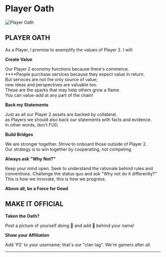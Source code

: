 # Player Oath



![Player Oath](.gitbook/assets/playeroath\_detailed.png)

## **PLAYER OATH**

As a Player, I promise to exemplify the values of Player 2. I will:

**Create Value**

Our Player 2 economy functions because there's commerce.\
****People purchase services because they expect value in return.\
But services are not the only source of value;\
new ideas and perspectives are valuable too.\
These are the sparks that may help others grow a flame.\
You can value-add at any part of the chain!

**Back my Statements**

Just as all our Player 2 assets are backed by collateral,\
as Players we should also back our statements with facts and evidence.\
In other words, don't FUD.

**Build Bridges**

We are stronger together. Strive to onboard those outside of Player 2.\
Our strategy is to win together by cooperating, not competing.

**Always ask "Why Not?"**

Keep your mind open. Seek to understand the rationale behind rules and conventions. Challenge the status quo and ask "Why not do it differently?" This is how we innovate, this is how we progress.

**Above all, be a Force for Good**

## MAKE IT OFFICIAL

**Taken the Oath?**

Post a picture of yourself doing 🤞 and add 🤞 behind your name!

**Show your Affiliation**

Add 'P2' to your username; that's our "clan tag". We're gamers after all.

****
